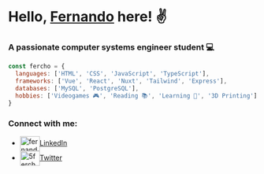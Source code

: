 # Hello, <a href="https://fercho-portfolio.netlify.app/" target="_blank">Fernando</a> here! ✌ 
### A passionate computer systems engineer student 💻

```js
const fercho = {
  languages: ['HTML', 'CSS', 'JavaScript', 'TypeScript'],
  frameworks: ['Vue', 'React', 'Nuxt', 'Tailwind', 'Express'],
  databases: ['MySQL', 'PostgreSQL'],
  hobbies: ['Videogames 🎮', 'Reading 📚', 'Learning 🧠', '3D Printing'],
}
```

### Connect with me:
- <a href="https://linkedin.com/in/fernandomorenomoran" target="blank"><img align="center" src="https://raw.githubusercontent.com/rahuldkjain/github-profile-readme-generator/master/src/images/icons/Social/linked-in-alt.svg" alt="fernandomorenomoran" height="30" width="40" />LinkedIn</a>
- <a href="https://twitter.com/5fercho5" target="blank"><img align="center" src="https://raw.githubusercontent.com/rahuldkjain/github-profile-readme-generator/master/src/images/icons/Social/twitter.svg" alt="5fercho5" height="30" width="40" />Twitter</a>
